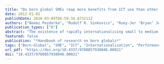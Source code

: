 ```yaml
---
title: "Do born global SMEs reap more benefits from ICT use than other internationalizing small firms?"
date: 2012-01-01
publishDate: 2020-03-09T06:59:34.873211Z
authors: ["Noemi Pezderka", "Rudolf R. Sinkovics", "Ruey-Jer ‘Bryan’ Jean"]
publication_types: ["6"]
abstract: "The existence of rapidly internationalising small to medium sized firms has been widely documented in the literature. Liberalisation of markets and the emergence of new Information and Communication Technologies (ICT) are the most frequently cited enablers of this phenomenon. However, despite their unprecedented potential to reach customers and reduce trade barriers, the anticipated positive impact of ICTs on firm performance has not been empirically supported to the expected degree. This study addresses this topical issue and investigates the effect of online media use on export performance by using multivariate statistical analysis on data drawn from a survey of 115 UK-based SMEs."
featured: false
publication: "*Handbook of research on born globals*"
tags: ["Born-Global", "SME", "ICT", "Internationalization", "Performance"]
url_pdf: "https://doi.org/10.4337/9780857938046.00021"
doi: "10.4337/9780857938046.00021"
---
```


